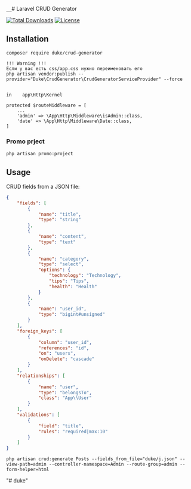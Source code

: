 `````__`````# Laravel CRUD Generator

[![Total Downloads](https://poser.pugx.org/duke/crud-generator/d/total.svg)](https://packagist.org/packages/duke/crud-generator)
[![License](https://poser.pugx.org/duke/crud-generator/license.svg)](https://packagist.org/packages/duke/crud-generator)

## Installation
```
composer require duke/crud-generator
```

```
!!! Warning !!!
Если у вас есть css/app.css нужно переименовать его
php artisan vendor:publish --provider="Duke\CrudGenerator\CrudGeneratorServiceProvider" --force


```
```
in    app\Http\Kernel

protected $routeMiddleware = [
    ...
    'admin' => \App\Http\Middleware\isAdmin::class,
    'date' => \App\Http\Middleware\Date::class,
]
```
### Promo prject
```
php artisan promo:project
```
## Usage

CRUD fields from a JSON file:

```json
{
    "fields": [
        {
            "name": "title",
            "type": "string"
        },
        {
            "name": "content",
            "type": "text"
        },
        {
            "name": "category",
            "type": "select",
            "options": {
                "technology": "Technology",
                "tips": "Tips",
                "health": "Health"
            }
        },
        {
            "name": "user_id",
            "type": "bigint#unsigned"
        }
    ],
    "foreign_keys": [
        {
            "column": "user_id",
            "references": "id",
            "on": "users",
            "onDelete": "cascade"
        }
    ],
    "relationships": [
        {
            "name": "user",
            "type": "belongsTo",
            "class": "App\\User"
        }
    ],
    "validations": [
        {
            "field": "title",
            "rules": "required|max:10"
        }
    ]
}
```
```
php artisan crud:generate Posts --fields_from_file="duke/j.json" --view-path=admin --controller-namespace=Admin --route-group=admin --form-helper=html
```
"# duke" 
